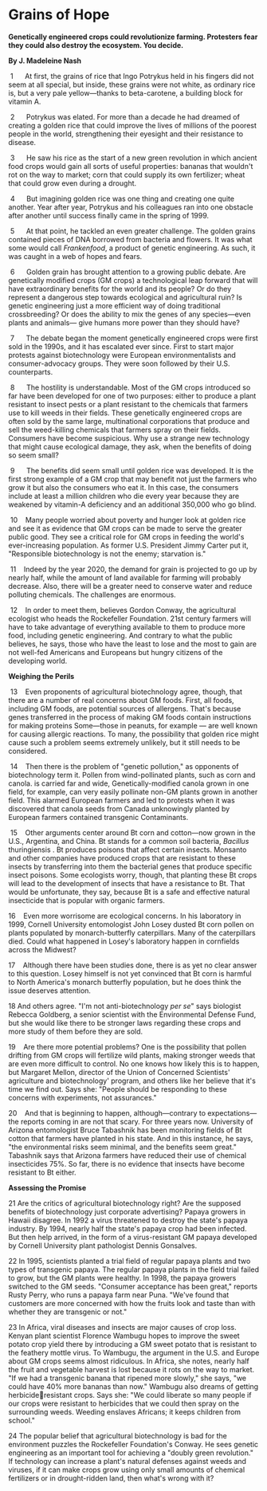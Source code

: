 # **Grains of Hope**

**Genetically engineered crops could revolutionize farming. Protesters fear they could also destroy the ecosystem. You decide.**

**By J. Madeleine Nash**

 1      At first, the grains of rice that Ingo Potrykus held in his fingers did not seem at all special, but inside, these grains were not white, as ordinary rice is, but a very pale yellow—thanks to beta-carotene, a building block for vitamin A.

 2      Potrykus was elated. For more than a decade he had dreamed of creating a golden rice that could improve the lives of millions of the poorest people in the world, strengthening their eyesight and their resistance to disease.

 3      He saw his rice as the start of a new green revolution in which ancient food crops would gain all sorts of useful properties: bananas that wouldn't rot on the way to market; corn that could supply its own fertilizer; wheat that could grow even during a drought.

 4      But imagining golden rice was one thing and creating one quite another. Year after year, Potrykus and his colleagues ran into one obstacle after another until success finally came in the spring of 1999.

 5      At that point, he tackled an even greater challenge. The golden grains contained pieces of DNA borrowed from bacteria and flowers. It was what some would call _Frankenfood_, a product of genetic engineering. As such, it was caught in a web of hopes and fears.

 6      Golden grain has brought attention to a growing public debate. Are genetically modified crops (GM crops) a technological leap forward that will have extraordinary benefits for the world and its people? Or do they represent a dangerous step towards ecological and agricultural ruin? Is genetic engineering just a more efficient way of doing traditional crossbreeding? Or does the ability to mix the genes of any species—even plants and animals— give humans more power than they should have?

 7      The debate began the moment genetically engineered crops were first sold in the 1990s, and it has escalated ever since. First to start major protests against biotechnology were European environmentalists and consumer-advocacy groups. They were soon followed by their U.S. counterparts.

 8      The hostility is understandable. Most of the GM crops introduced so far have been developed for one of two purposes: either to produce a plant resistant to insect pests or a plant resistant to the chemicals that farmers use to kill weeds in their fields. These genetically engineered crops are often sold by the same large, multinational corporations that produce and sell the weed-killing chemicals that farmers spray on their fields. Consumers have become suspicious. Why use a strange new technology that might cause ecological damage, they ask, when the benefits of doing so seem small?

 9      The benefits did seem small until golden rice was developed. It is the first strong example of a GM crop that may benefit not just the farmers who grow it but also the consumers who eat it. In this case, the consumers include at least a million children who die every year because they are weakened by vitamin-A deficiency and an additional 350,000 who go blind.

 10    Many people worried about poverty and hunger look at golden rice and see it as evidence that GM crops can be made to serve the greater public good. They see a critical role for GM crops in feeding the world's ever-increasing population. As former U.S. President Jimmy Carter put it, "Responsible biotechnology is not the enemy; starvation is."

 11    Indeed by the year 2020, the demand for grain is projected to go up by nearly half, while the amount of land available for farming will probably decrease. Also, there will be a greater need to conserve water and reduce polluting chemicals. The challenges are enormous.

 12    In order to meet them, believes Gordon Conway, the agricultural ecologist who heads the Rockefeller Foundation. 21st century farmers will have to take advantage of everything available to them to produce more food, including genetic engineering. And contrary to what the public believes, he says, those who have the least to lose and the most to gain are not well-fed Americans and Europeans but hungry citizens of the developing world.

**Weighing the Perils**

 13    Even proponents of agricultural biotechnology agree, though, that there are a number of real concerns about GM foods. First, all foods, including GM foods, are potential sources of allergens. That's because genes transferred in the process of making GM foods contain instructions for making proteins Some—those in peanuts, for example — are well known for causing allergic reactions. To many, the possibility that golden rice might cause such a problem seems extremely unlikely, but it still needs to be considered.

 14    Then there is the problem of "genetic pollution," as opponents of biotechnology term it. Pollen from wind-pollinated plants, such as corn and canola. is carried far and wide, Genetically-modified canola grown in one field, for example, can very easily pollinate non-GM plants grown in another field. This alarmed European farmers and led to protests when it was discovered that canola seeds from Canada unknowingly planted by European farmers contained transgenic Contaminants.
 
 15    Other arguments center around Bt corn and cotton—now grown in the U.S., Argentina, and China. Bt stands for a common soil bacteria, _Bacillus_ thuringiensis . Bt produces poisons that affect certain insects. Monsanto and other companies have produced crops that are resistant to these insects by transferring into them the bacterial genes that produce specific insect poisons. Some ecologists worry, though, that planting these Bt crops will lead to the development of insects that have a resistance to Bt. That would be unfortunate, they say, because Bt is a safe and effective natural insecticide that is popular with organic farmers.

16    Even more worrisome are ecological concerns. In his laboratory in 1999, Cornell University entomologist John Losey dusted Bt corn pollen on plants populated by monarch-butterfly caterpillars. Many of the caterpillars died. Could what happened in Losey's laboratory happen in cornfields across the Midwest?

17    Although there have been studies done, there is as yet no clear answer to this question. Losey himself is not yet convinced that Bt corn is harmful to North America's monarch butterfly population, but he does think the issue deserves attention.

 18    And others agree. "I'm not anti-biotechnology _per se_" says biologist Rebecca Goldberg, a senior scientist with the Environmental Defense Fund, but she would like there to be stronger laws regarding these crops and more study of them before they are sold.
 
 19    Are there more potential problems? One is the possibility that pollen drifting from GM crops will fertilize wild plants, making stronger weeds that are even more difficult to control. No one knows how likely this is to happen, but Margaret Mellon, director of the Union of Concerned Scientists' agriculture and biotechnology' program, and others like her believe that it's time we find out. Says she: "People should be responding to these concerns with experiments, not assurances."

 20    And that is beginning to happen, although—contrary to expectations—the reports coming in are not that scary. For three years now. University of Arizona entomologist Bruce Tabashnik has been monitoring fields of Bt cotton that farmers have planted in his state. And in this instance, he says, "the environmental risks seem minimal, and the benefits seem great." Tabashnik says that Arizona farmers have reduced their use of chemical insecticides 75%. So far, there is no evidence that insects have become resistant to Bt either.

**Assessing the Promise**

 21    Are the critics of agricultural biotechnology right? Are the supposed benefits of biotechnology just corporate advertising? Papaya growers in Hawaii disagree. In 1992 a virus threatened to destroy the state's papaya industry. By 1994, nearly half the state's papaya crop had been infected. But then help arrived, in the form of a virus-resistant GM papaya developed by Cornell University plant pathologist Dennis Gonsalves.
 
 22  In 1995, scientists planted a trial field of regular papaya plants and two types of transgenic papaya. The regular papaya plants in the field trial failed to grow, but the GM plants were healthy. In 1998, the papaya growers switched to the GM seeds. "Consumer acceptance has been great," reports Rusty Perry, who runs a papaya farm near Puna. "We've found that customers are more concerned with how the fruits look and taste than with whether they are transgenic or not."
 
 23    In Africa, viral diseases and insects are major causes of crop loss. Kenyan plant scientist Florence Wambugu hopes to improve the sweet potato crop yield there by introducing a GM sweet potato that is resistant to the feathery mottle virus. To Wambugu, the argument in the U.S. and Europe about GM crops seems almost ridiculous. In Africa, she notes, nearly half the fruit and vegetable harvest is lost because it rots on the way to market. "If we had a transgenic banana that ripened more slowly," she says, "we could have 40% more bananas than now." Wambugu also dreams of getting herbicideresistant crops. Says she: "We could liberate so many people if our crops were resistant to herbicides that we could then spray on the surrounding weeds. Weeding enslaves Africans; it keeps children from school."

24    The popular belief that agricultural biotechnology is bad for the environment puzzles the Rockefeller Foundation's Conway. He sees genetic engineering as an important tool for achieving a "doubly green revolution." If technology can increase a plant's natural defenses against weeds and viruses, if it can make crops grow using only small amounts of chemical fertilizers or in drought-ridden land, then what's wrong with it?
